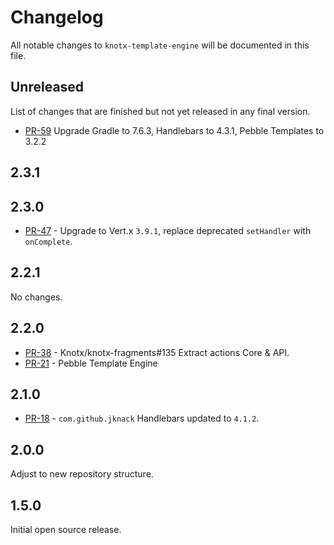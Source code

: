 # Changelog
All notable changes to `knotx-template-engine` will be documented in this file.

## Unreleased
List of changes that are finished but not yet released in any final version.
- [PR-59](https://github.com/Knotx/knotx-template-engine/pull/59) Upgrade Gradle to 7.6.3, Handlebars to 4.3.1, Pebble Templates to 3.2.2

## 2.3.1
                
## 2.3.0
- [PR-47](https://github.com/Knotx/knotx-template-engine/pull/47) - Upgrade to Vert.x `3.9.1`, replace deprecated `setHandler` with `onComplete`.
     
## 2.2.1
No changes.
                
## 2.2.0
- [PR-38](https://github.com/Knotx/knotx-template-engine/pull/38) - Knotx/knotx-fragments#135 Extract actions Core & API.
- [PR-21](https://github.com/Knotx/knotx-template-engine/pull/21) - Pebble Template Engine

## 2.1.0
- [PR-18](https://github.com/Knotx/knotx-template-engine/pull/18) - `com.github.jknack` Handlebars updated to `4.1.2`.

## 2.0.0
Adjust to new repository structure.

## 1.5.0
Initial open source release.
